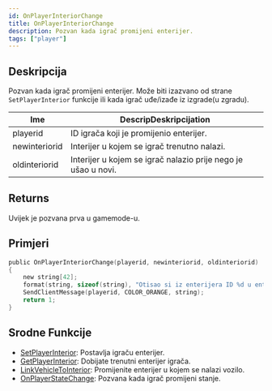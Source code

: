 ```yaml
---
id: OnPlayerInteriorChange
title: OnPlayerInteriorChange
description: Pozvan kada igrač promijeni enterijer.
tags: ["player"]
---
```


## Deskripcija

Pozvan kada igrač promijeni enterijer. Može biti izazvano od strane `SetPlayerInterior` funkcije ili kada igrač uđe/izađe iz izgrade(u zgradu).

| Ime           | DescripDeskripcijation                                        |
| ------------- | ------------------------------------------------------------- |
| playerid      | ID igrača koji je promijenio enterijer.                       |
| newinteriorid | Interijer u kojem se igrač trenutno nalazi.                   |
| oldinteriorid | Interijer u kojem se igrač nalazio prije nego je ušao u novi. |

## Returns

Uvijek je pozvana prva u gamemode-u.

## Primjeri

```c
public OnPlayerInteriorChange(playerid, newinteriorid, oldinteriorid)
{
    new string[42];
    format(string, sizeof(string), "Otisao si iz enterijera ID %d u enterijer ID %d!", oldinteriorid, newinteriorid);
    SendClientMessage(playerid, COLOR_ORANGE, string);
    return 1;
}
```

## Srodne Funkcije

- [SetPlayerInterior](../functions/SetPlayerInterior.md): Postavlja igraču enterijer.
- [GetPlayerInterior](../functions/GetPlayerInterior.md): Dobijate trenutni enterijer igrača.
- [LinkVehicleToInterior](../functions/LinkVehicleToInterior.md): Promijenite enterijer u kojem se nalazi vozilo.
- [OnPlayerStateChange](OnPlayerStateChange.md): Pozvana kada igrač promijeni stanje.
